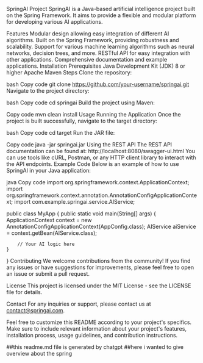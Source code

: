 SpringAI Project
SpringAI is a Java-based artificial intelligence project built on the Spring Framework. It aims to provide a flexible and modular platform for developing various AI applications.

Features
Modular design allowing easy integration of different AI algorithms.
Built on the Spring Framework, providing robustness and scalability.
Support for various machine learning algorithms such as neural networks, decision trees, and more.
RESTful API for easy integration with other applications.
Comprehensive documentation and example applications.
Installation
Prerequisites
Java Development Kit (JDK) 8 or higher
Apache Maven
Steps
Clone the repository:

bash
Copy code
git clone https://github.com/your-username/springai.git
Navigate to the project directory:

bash
Copy code
cd springai
Build the project using Maven:

Copy code
mvn clean install
Usage
Running the Application
Once the project is built successfully, navigate to the target directory:

bash
Copy code
cd target
Run the JAR file:

Copy code
java -jar springai.jar
Using the REST API
The REST API documentation can be found at: http://localhost:8080/swagger-ui.html
You can use tools like cURL, Postman, or any HTTP client library to interact with the API endpoints.
Example Code
Below is an example of how to use SpringAI in your Java application:

java
Copy code
import org.springframework.context.ApplicationContext;
import org.springframework.context.annotation.AnnotationConfigApplicationContext;
import com.example.springai.service.AIService;

public class MyApp {
    public static void main(String[] args) {
        ApplicationContext context = new AnnotationConfigApplicationContext(AppConfig.class);
        AIService aiService = context.getBean(AIService.class);

        // Your AI logic here
    }
}
Contributing
We welcome contributions from the community! If you find any issues or have suggestions for improvements, please feel free to open an issue or submit a pull request.

License
This project is licensed under the MIT License - see the LICENSE file for details.

Contact
For any inquiries or support, please contact us at contact@springai.com.

Feel free to customize this README according to your project's specifics. Make sure to include relevant information about your project's features, installation process, usage guidelines, and contribution instructions.

##this readme.md file is generated by chatgpt
##here i wanted to give overview about the spring

